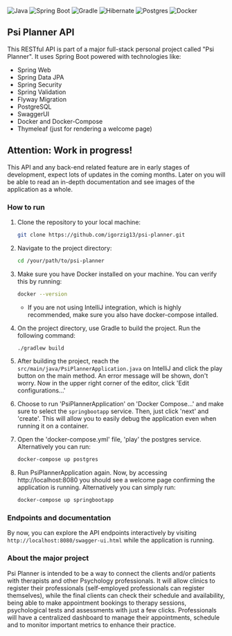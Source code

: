 ![Java](https://img.shields.io/badge/java_17-%23ED8B00.svg?style=for-the-badge&logo=openjdk&logoColor=white)
![Spring Boot](https://img.shields.io/badge/Spring_Boot-6DB33F?style=for-the-badge&logo=spring-boot&logoColor=white)
![Gradle](https://img.shields.io/badge/gradle-02303A?style=for-the-badge&logo=gradle&logoColor=white)
![Hibernate](https://img.shields.io/badge/Hibernate-59666C?style=for-the-badge&logo=Hibernate&logoColor=white)
![Postgres](https://img.shields.io/badge/postgresql-4169e1?style=for-the-badge&logo=postgresql&logoColor=white)
![Docker](https://img.shields.io/badge/docker-%230db7ed.svg?style=for-the-badge&logo=docker&logoColor=white)

## Psi Planner API

This RESTful API is part of a major full-stack personal project called "Psi Planner".
It uses Spring Boot powered with technologies like:
- Spring Web
- Spring Data JPA
- Spring Security
- Spring Validation
- Flyway Migration
- PostgreSQL
- SwaggerUI
- Docker and Docker-Compose
- Thymeleaf (just for rendering a welcome page)

## Attention: Work in progress!

This API and any back-end related feature are in early stages of development, expect lots of updates in the coming months.
Later on you will be able to read an in-depth documentation and see images of the application as a whole.

### How to run

1. Clone the repository to your local machine:
    ```bash
   git clone https://github.com/igorzig13/psi-planner.git
   ```
2. Navigate to the project directory:
    ```bash
   cd /your/path/to/psi-planner
   ```
3. Make sure you have Docker installed on your machine. You can verify this by running:
    ```bash
   docker --version
   ```
   - If you are not using IntelliJ integration, which is highly recommended, make sure you also have docker-compose intalled.

4. On the project directory, use Gradle to build the project. Run the following command:
    ```bash
   ./gradlew build
   ```
5. After building the project, reach the `src/main/java/PsiPlannerApplication.java` on IntelliJ and click the play button on the main method.
An error message will be shown, don't worry. Now in the upper right corner of the editor, click 'Edit configurations...'

6. Choose to run 'PsiPlannerApplication' on 'Docker Compose...' and make sure to select the `springbootapp` service.
Then, just click 'next' and 'create'. This will allow you to easily debug the application even when running it on a container.

7. Open the 'docker-compose.yml' file, 'play' the postgres service. Alternatively you can run:
   ```bash
   docker-compose up postgres
   ```
   
8. Run PsiPlannerApplication again. Now, by accessing http://localhost:8080 you should see a welcome page confirming the application is running.
Alternatively you can simply run:
   ```bash
   docker-compose up springbootapp
   ```

### Endpoints and documentation

By now, you can explore the API endpoints interactively by visiting `http://localhost:8080/swagger-ui.html` while the application is running.

### About the major project

Psi Planner is intended to be a way to connect the clients and/or patients with therapists and other Psychology professionals.
It will allow clinics to register their professionals (self-employed professionals can register themselves), while the final clients can check their
schedule and availability, being able to make appointment bookings to therapy sessions, psychological tests and assessments with just a few clicks.
Professionals will have a centralized dashboard to manage their appointments, schedule and to monitor important metrics to enhance their practice.
